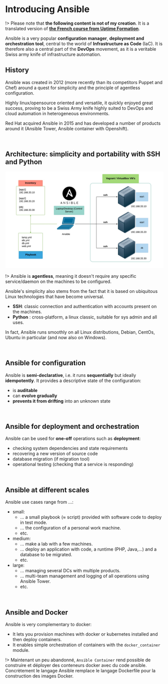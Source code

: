 # Introducing Ansible

!> Please note that **the following content is not of my creation**. It is a translated version of [**the French course from Uptime Formation**][uptime-formation].

Ansible is a very popular **configuration manager**, **deployment and orchestration tool**, central to the world of **Infrastructure as Code** (IaC).
It is therefore also a central part of the **DevOps** movement, as it is a veritable Swiss army knife of infrastructure automation.

## History

Ansible was created in 2012 (more recently than its competitors Puppet and Chef) around a quest for simplicity and the principle of agentless configuration.

Highly linux/opensource oriented and versatile, it quickly enjoyed great success, proving to be a Swiss Army knife highly suited to DevOps and cloud automation in heterogeneous environments.

Red Hat acquired Ansible in 2015 and has developed a number of products around it (Ansible Tower, Ansible container with Openshift).


<br>


## Architecture: simplicity and portability with SSH and Python

![](../../_assets/images/ansible_overview.jpg)

!> Ansible is **agentless**, meaning it doesn't require any specific service/daemon on the machines to be configured.

Ansible's simplicity also stems from the fact that it is based on ubiquitous Linux technologies that have become universal.
- **SSH**: classic connection and authentication with accounts present on the machines.
- **Python** : cross-platform, a linux classic, suitable for sys admin and all uses.

In fact, Ansible runs smoothly on all Linux distributions, Debian, CentOs, Ubuntu in particular (and now also on Windows).


<br>


## Ansible for configuration

Ansible is **semi-declarative**, i.e. it runs **sequentially** but ideally **idempotently**.
It provides a descriptive state of the configuration:
- is **auditable**
- can **evolve gradually**
- **prevents it from drifting** into an unknown state


<br>


## Ansible for deployment and orchestration

Ansible can be used for **one-off** operations such as **deployment**:
- checking system dependencies and state requirements
- recovering a new version of source code
- database migration (if migration tool)
- operational testing (checking that a service is responding)


<br>


## Ansible at different scales

Ansible use cases range from ...:

- small:
    - ... a small playbook (≈ script) provided with software code to deploy in test mode.
    - ... the configuration of a personal work machine.
    - etc.
- medium:
    - ... make a lab with a few machines.
    - ... deploy an application with code, a runtime (PHP, Java,...) and a database to be migrated.
    - etc.
- large:
    - ... managing several DCs with multiple products.
    - ... multi-team management and logging of all operations using Ansible Tower.
    - etc.


<br>


## Ansible and Docker

Ansible is very complementary to docker:
- It lets you provision machines with docker or kubernetes installed and then deploy containers.
- It enables simple orchestration of containers with the `docker_container` module.

!> Maintenant un peu abandonné, `Ansible Container` rend possible de construire et déployer des conteneurs docker avec du code ansible. Concrètement le langage Ansible remplace le langage Dockerfile pour la construction des images Docker.



[uptime-formation]: https://supports.uptime-formation.fr/06-ansible/cours1/